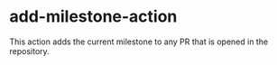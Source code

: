 # add-milestone-action
This action adds the current milestone to any PR that is opened in the repository.
